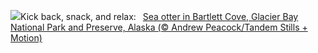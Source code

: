 ![](https://www.bing.com/th?id=OHR.GlacierBayOtter_EN-US1818492105_UHD.jpg&w=1000)Kick back, snack, and relax:&nbsp;&ensp;[Sea otter in Bartlett Cove, Glacier Bay National Park and Preserve, Alaska (© Andrew Peacock/Tandem Stills + Motion)](https://www.bing.com/th?id=OHR.GlacierBayOtter_EN-US1818492105_UHD.jpg)
<br><br/>
